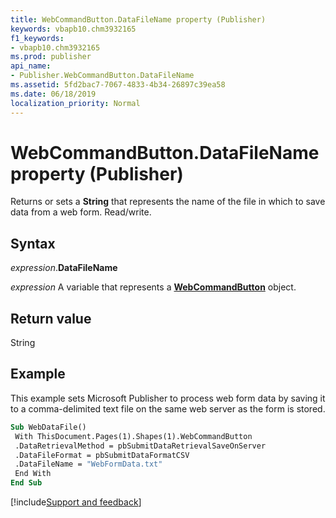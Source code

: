 ```yaml
---
title: WebCommandButton.DataFileName property (Publisher)
keywords: vbapb10.chm3932165
f1_keywords:
- vbapb10.chm3932165
ms.prod: publisher
api_name:
- Publisher.WebCommandButton.DataFileName
ms.assetid: 5fd2bac7-7067-4833-4b34-26897c39ea58
ms.date: 06/18/2019
localization_priority: Normal
---
```



# WebCommandButton.DataFileName property (Publisher)

Returns or sets a **String** that represents the name of the file in which to save data from a web form. Read/write.


## Syntax

_expression_.**DataFileName**

_expression_ A variable that represents a **[WebCommandButton](Publisher.WebCommandButton.md)** object.


## Return value

String


## Example

This example sets Microsoft Publisher to process web form data by saving it to a comma-delimited text file on the same web server as the form is stored.

```vb
Sub WebDataFile() 
 With ThisDocument.Pages(1).Shapes(1).WebCommandButton 
 .DataRetrievalMethod = pbSubmitDataRetrievalSaveOnServer 
 .DataFileFormat = pbSubmitDataFormatCSV 
 .DataFileName = "WebFormData.txt" 
 End With 
End Sub
```

[!include[Support and feedback](~/includes/feedback-boilerplate.md)]